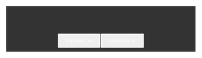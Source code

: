 <!DOCTYPE html>
<html lang="en">
<head>
    <meta charset="UTF-8">
    <meta name="viewport" content="width=device-width, initial-scale=1.0">
    <title>CodeWarrior LLC</title>
    <style>
        body, html {
            height: 100%;
            margin: 0;
            font-family: Arial, sans-serif;
            background: url('https://github.com/CodeWarriorLLC/CodeWarriorLLC/assets/170987014/1dd43a63-da32-4ed0-a122-9680cc7ef417') no-repeat center center fixed;
            background-size: cover;
            color: #fff;
        }
        .header-2024 {
            background: rgba(0, 0, 0, 0.8);
            padding: 10px 0;
        }
        .header-wrap {
            display: flex;
            flex-direction: column;
            align-items: center;
            max-width: 1200px;
            margin: 0 auto;
            padding: 0 20px;
        }
        .logo svg {
            width: 100px;
            height: auto;
        }
        nav {
            display: flex;
            justify-content: center;
            align-items: center;
            width: 100%;
        }
        .nmcnav_wrap {
            display: flex;
            align-items: center;
        }
        .nmcnav_primary {
            list-style: none;
            display: flex;
            margin: 0;
            padding: 0;
        }
        .nmcnav_li {
            position: relative;
        }
        .nmcnav_clickable {
            color: #fff;
            text-decoration: none;
            padding: 10px 20px;
            display: block;
        }
        .nmcnav_btn {
            background: #44C7F3;
            border-radius: 5px;
            color: #fff;
        }
        .nmcnav_dropdown {
            display: none;
            position: absolute;
            background: rgba(0, 0, 0, 0.9);
            top: 100%;
            left: 0;
            min-width: 200px;
            box-shadow: 0 2px 10px rgba(0, 0, 0, 0.5);
        }
        .nmcnav_dropdown ul {
            list-style: none;
            margin: 0;
            padding: 10px 0;
        }
        .nmcnav_dropdown a {
            color: #fff;
            padding: 10px 20px;
            display: block;
            text-decoration: none;
        }
        .nmcnav_li:hover .nmcnav_dropdown {
            display: block;
        }
        .nmcnav_text svg {
            fill: #fff;
        }
        .nmcnav_button {
            display: flex;
            align-items: center;
            gap: 5px;
        }
    </style>
</head>
<body>
    <header class="header-2024">
        <div class="header-wrap">
            <div class="logo">
                <a href="/" rel="home" title="homepage" aria-label="homepage">
                    <svg xmlns="http://www.w3.org/2000/svg" width="244" height="153" viewBox="0 0 244 153" fill="none">
                        <!-- Your logo SVG content -->
                    </svg>
                </a>
            </div>
            <nav class="nmcnav_wrap" id="nmcnav_wrap" aria-label="Site Navigation">
                <ul class="nmcnav_primary nmcnav_ul" aria-label="Primary Navigation">
                    <li class="nmcnav_li">
                        <button class="nmcnav_clickable nmcnav_button" aria-controls="nmcnav_dropdown-products" aria-expanded="false" id="nmcnav_button-products">
                            <span class="nmcnav_text">Products</span>
                            <svg xmlns="http://www.w3.org/2000/svg" width="12" height="9" viewBox="0 0 12 9" fill="none">
                                <path fill-rule="evenodd" clip-rule="evenodd" d="M0 2.07822L1.53644 0.797852L5.76822 5.87599L10 0.797852L11.5364 2.07822L5.76822 9.00009L0 2.07822Z" fill="currentColor"></path>
                            </svg>
                        </button>
                        <div id="nmcnav_dropdown-products" class="nmcnav_dropdown -dropdown -standard" aria-labelledby="nmcnav_button-products" role="region">
                            <ul>
                                <li><a href="custom-programming.html">Custom Programming</a></li>
                                <li><a href="software-development.html">Software Development</a></li>
                                <li><a href="microsoft-office.html">Microsoft Office Expert</a></li>
                                <li><a href="financial-analysis.html">Financial Analysis</a></li>
                                <li><a href="arcgis.html">ArcGIS</a></li>
                                <li><a href="geospatial-databases.html">Geospatial Databases</a></li>
                                <li><a href="api-integration.html">API Integration</a></li>
                                <li><a href="system-integration.html">System Integration</a></li>
                                <li><a href="data-analytics.html">Data Analytics & Visualization</a></li>
                                <li><a href="business-intelligence.html">Business Intelligence</a></li>
                                <li><a href="web-development.html">Web Development</a></li>
                                <li><a href="technical-solutions.html">Technical Solutions</a></li>
                                <li><a href="software-training.html">Software Training</a></li>
                                <li><a href="versatile-industries.html">Versatile Across Industries</a></li>
                            </ul>
                        </div>
                    </li>
                    <li class="nmcnav_li">
                        <button class="nmcnav_clickable nmcnav_button" aria-controls="nmcnav_dropdown-about" aria-expanded="false" id="nmcnav_button-about">
                            <span class="nmcnav_text">About Us</span>
                            <svg xmlns="http://www.w3.org/2000/svg" width="12" height="9" viewBox="0 0 12 9" fill="none">
                                <path fill-rule="evenodd" clip-rule="evenodd" d="M0 2.07822L1.53644 0.797852L5.76822 5.87599L10 0.797852L11.5364 2.07822L5.76822 9.00009L0 2.07822Z" fill="currentColor"></path>
                            </svg>
                        </button>
                        <div id="nmcnav_dropdown-about" class="nmcnav_dropdown -dropdown -standard" aria-labelledby="nmcnav_button-about" role="region">
                            <ul>
                                <li><a href="our-story.html">Our Story</a></li>
                                <li><a href="our-team.html">Our Team</a></li>
                                <li><a href="our-board.html">Our Board</a></li>
                                <li><a href="careers.html">Careers</a></li>
                                <li><a href="contact-us.html">Contact Us</a></li>
                            </ul>
                        </div>
                    </li>
                </ul>
            </nav>
        </div>
    </header>
</body>
</html>
